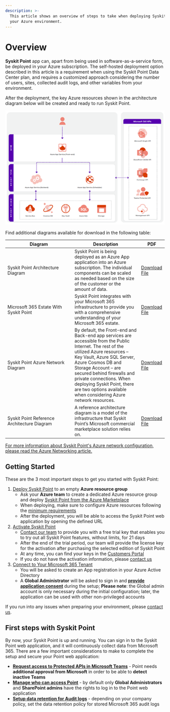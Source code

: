 ```yaml
---
description: >-
  This article shows an overview of steps to take when deploying Syskit Point in
  your Azure environment.
---
```


# Overview

**Syskit Point** app can, apart from being used in software-as-a-service form, be deployed in your Azure subscription. The self-hosted deployment option described in this article is a requirement when using the Syskit Point Data Center plan, and requires a customized approach considering the number of users, sites, collected audit logs, and other variables from your environment.

After the deployment, the key Azure resources shown in the architecture diagram below will be created and ready to run Syskit Point.

![Syskit Point - Architecture Diagram](../../.gitbook/assets/overview-architecture-diagram.png)

Find additional diagrams available for download in the following table:

<table><thead><tr><th width="198">Diagram</th><th>Description</th><th>PDF</th></tr></thead><tbody><tr><td>Syskit Point Architecture Diagram</td><td>Syskit Point is being deployed as an Azure App application into an Azure subscription. The individual components can be scaled as needed based on the size of the customer or the amount of data.</td><td><a href="../../.gitbook/assets/Syskit-Point-Architecture-Diagram.pdf" download="Syskit-Point-Architecture-Diagram.pdf">Download File</a><br></td></tr><tr><td>Microsoft 365 Estate With Syskit Point</td><td>Syskit Point integrates with your Microsoft 365 infrastructure to provide you with a comprehensive understanding of your Microsoft 365 estate.</td><td><a href="../../.gitbook/assets/Microsoft-365-Estate-With-Syskit-Point.pdf" download="Microsoft-365-Estate-With-Syskit-Point.pdf">Download File</a></td></tr><tr><td>Syskit Point Azure Network Diagram</td><td>By default, the Front-end and Back-end app services are accessible from the Public Internet. The rest of the utilized Azure resources – Key Vault, Azure SQL Server, Azure Cosmos DB and Storage Account – are secured behind firewalls and private connections. When deploying Syskit Point, there are two options available when considering Azure network resources.</td><td><a href="../../.gitbook/assets/Syskit-Point-Azure-Network-Diagram.pdf" download="Syskit-Point-Azure-Network-Diagram.pdf">Download File</a></td></tr><tr><td>Syskit Point Reference Architecture Diagram</td><td>A reference architecture diagram is a model of the infrastructure that Syskit Point’s Microsoft commercial marketplace solution relies on.</td><td><a href="../../.gitbook/assets/Syskit-Point-Reference-Architecture-Diagram.pdf" download="Syskit-Point-Reference-Architecture-Diagram.pdf">Download File</a></td></tr></tbody></table>

[For more information about Syskit Point's Azure network configuration, please read the Azure Networking article.](azure-networking.md)

## Getting Started

These are the 3 most important steps to get you started with Syskit Point:

1. [Deploy Syskit Point](deploy-syskit-point.md) to an empty **Azure resource group**
   * Ask your **Azure team** to create a dedicated Azure resource group and deploy [Syskit Point from the Azure Marketplace](https://azuremarketplace.microsoft.com/en-us/marketplace/apps/syskitltd.syskit\_point)
   * When deploying, make sure to configure Azure resources following the [minimum requirements](system-requirements.md)
   * After the deployment, you will be able to access the Syskit Point web application by opening the defined URL
2. [Activate Syskit Point](../activation/activate-syskit-point.md)
   * [Contact our team](https://www.syskit.com/contact-us/) to provide you with a free trial key that enables you to try out all Syskit Point features, without limits, for 21 days
   * After the end of the trial period, our team will provide the license key for the activation after purchasing the selected edition of Syskit Point
   * At any time, you can find your keys in the [Customers Portal](https://my.syskit.com/)
   * If you do not have the activation information, please [contact us](https://www.syskit.com/company/contact-us)
3. [Connect to Your Microsoft 365 Tenant](connect-to-tenant.md)
   * You will be asked to create an App registration in your Azure Active Directory
   * A **Global Administrator** will be asked to sign in and [**provide application consent**](../../requirements/permission-requirements.md#global-administrator) during the setup; **Please note**: the Global admin account is only necessary during the initial configuration; later, the application can be used with other non-privileged accounts

If you run into any issues when preparing your environment, please [contact us](https://www.syskit.com/contact-us/).

## First steps with Syskit Point

By now, your Syskit Point is up and running. You can sign in to the Syskit Point web application, and it will continuously collect data from Microsoft 365. There are a few important considerations to make to complete the setup and secure your Point web application:

* [**Request access to Protected APIs in Microsoft Teams**](../../configuration/microsoft-teams-activity.md) - Point needs **additional approval from Microsoft** in order to be able to **detect inactive Teams**
* [**Manage who can access Point**](../../configuration/enable-role-based-access.md) - by default only **Global Administrators** and **SharePoint admins** have the rights to log in to the Point web application
* [**Setup data retention for Audit logs**](../../configuration/customize-audit-logs-collection.md) - depending on your company policy, set the data retention policy for stored Microsoft 365 audit logs
